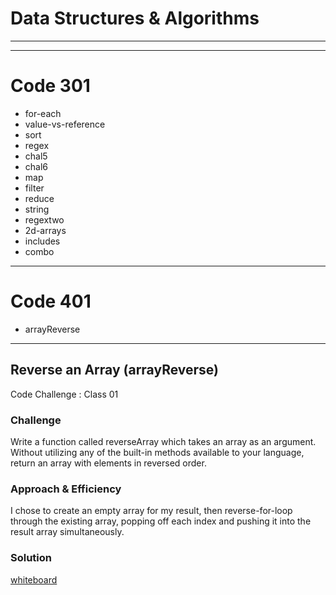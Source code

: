 # Data Structures & Algorithms

*** 
***

# Code 301

* for-each
* value-vs-reference
* sort
* regex
* chal5
* chal6
* map
* filter
* reduce
* string
* regextwo
* 2d-arrays
* includes
* combo

*** 

# Code 401

* arrayReverse

***

## Reverse an Array (arrayReverse)
Code Challenge : Class 01

### Challenge
Write a function called reverseArray which takes an array as an argument. Without utilizing any of the built-in methods available to your language, return an array with elements in reversed order.

### Approach & Efficiency
I chose to create an empty array for my result, then reverse-for-loop through the existing array, popping off each index and pushing it into the result array simultaneously.

### Solution
[whiteboard](assets/wb-arrayReverse.png)



<!-- ## Challenge02
<!-- Short summary or background information -->

<!-- ### Challenge -->
<!-- Description of the challenge -->

<!-- ### Approach & Efficiency -->
<!-- What approach did you take? Why? What is the Big O space/time for this approach? -->

<!-- ### Solution -->
<!-- [whiteboard]('/assets/whiteboard.jpeg') -->